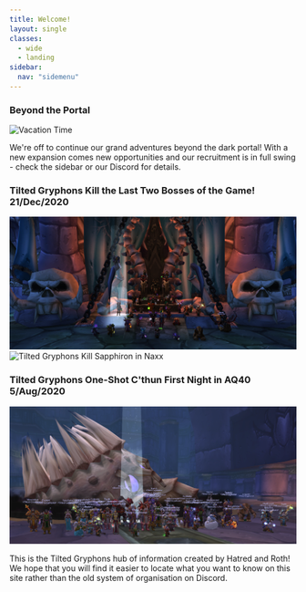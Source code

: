 ```yaml
---
title: Welcome!
layout: single
classes: 
  - wide
  - landing
sidebar:
  nav: "sidemenu"
---
```

### Beyond the Portal
![Vacation Time](/assets/images/vacat.png "Who wasn't prepared exactly?")

We're off to continue our grand adventures beyond the dark portal! With a new expansion comes new opportunities and our recruitment is in full swing - check the sidebar or our Discord for details.

### Tilted Gryphons Kill the Last Two Bosses of the Game! 21/Dec/2020
![Tilted Gryphons Kill Kel'Thuzad in Naxxramas](/assets/images/tg_first_kt_kill.png "TG First KT kill")
![Tilted Gryphons Kill Sapphiron in Naxx](/assets/images/tg_first_sapph_kill.png "TG First Sapph kill")

### Tilted Gryphons One-Shot C'thun First Night in AQ40 5/Aug/2020
![Tilted Gryphons One-Shot C'thun First Night in AQ40](/assets/images/tg_openingnight_first_cthun_kill.png "TG First C'thun kill")

This is the Tilted Gryphons hub of information created by Hatred and Roth! We hope that you will find it easier to locate what you want to know on this site rather than the old system of organisation on Discord.
